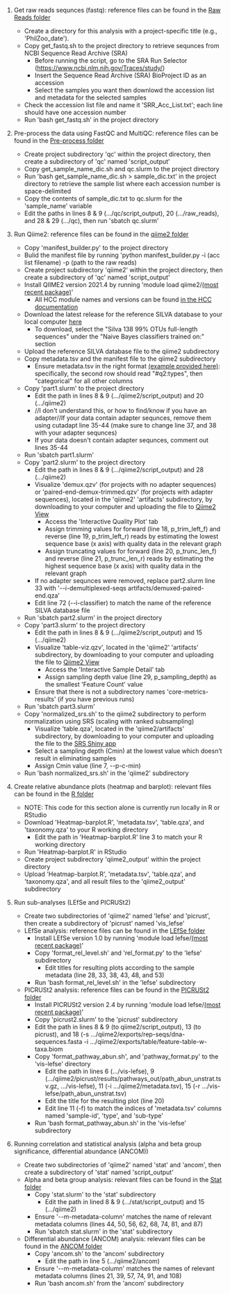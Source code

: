 1. Get raw reads sequnces (fastq): reference files can be found in the [Raw Reads folder](https://github.com/clayton-lab/BugSeq-er/tree/main/Raw%20Reads)
    - Create a directory for this analysis with a project-specific title (e.g., 'PhilZoo_date'). 
    - Copy get_fastq.sh to the project directory to retrieve sequnces from NCBI Sequence Read Archive (SRA)
        * Before running the script, go to the SRA Run Selector (https://www.ncbi.nlm.nih.gov/Traces/study/)
        * Insert the Sequence Read Archive (SRA) BioProject ID as an accession
        * Select the samples you want then downlowd the accession list and metadata for the selected samples
    - Check the accession list file and name it 'SRR_Acc_List.txt'; each line should have one accession number
    - Run 'bash get_fastq.sh' in the project directory

2. Pre-process the data using FastQC and MultiQC: reference files can be found in the [Pre-process folder](https://github.com/clayton-lab/BugSeq-er/tree/main/Pre-process)
    - Create project subdirectory 'qc' within the project directory, then create a subdirectory of 'qc' named 'script_output'
    - Copy get_sample_name_dic.sh and qc.slurm to the project directory
    - Run 'bash get_sample_name_dic.sh > sample_dic.txt' in the project directory to retrieve the sample list where each accession number is space-delimited
    - Copy the contents of sample_dic.txt to qc.slurm for the 'sample_name' variable 
    - Edit the paths in lines 8 & 9 (.../qc/script_output), 20 (.../raw_reads), and 28 & 29 (.../qc), then run 'sbatch qc.slurm'

3. Run Qiime2: reference files can be found in the [qiime2 folder](https://github.com/clayton-lab/BugSeq-er/tree/main/qiime2)
    - Copy 'manifest_builder.py' to the project directory 
    - Bulid the manifest file by running 'python manifest_builder.py -i (acc list filename) -p (path to the raw reads)
    - Create project subdirectory 'qiime2' within the project directory, then create a subdirectory of 'qc' named 'script_output'
    - Install QIIME2 version 2021.4 by running 'module load qiime2/[(most recent package)](https://hcc.unl.edu/docs/applications/modules/available_software_for_crane/)'
        * All HCC module names and versions can be found [in the HCC documentation](https://hcc.unl.edu/docs/applications/modules/available_software_for_crane/)
    - Download the latest release for the reference SILVA database to your local computer [here](https://docs.qiime2.org/2020.6/data-resources/#taxonomy-classifiers-for-use-with-q2-feature-classifier)
        * To download, select the "Silva 138 99% OTUs full-length sequences" under the "Naive Bayes classifiers trained on:" section 
    - Upload the reference SILVA database file to the qiime2 subdirectory
    - Copy metadata.tsv and the manifest file to the qiime2 subdirectory
        * Ensure metadata.tsv in the right format [(example provided here)](https://github.com/clayton-lab/BugSeq-er/blob/main/sample_metadata.tsv): specifically, the second row should read "#q2:types", then "categorical" for all other columns
    - Copy 'part1.slurm' to the project directory 
        * Edit the path in lines 8 & 9 (.../qiime2/script_output) and 20 (.../qiime2)
        * //I don't understand this, or how to find/know if you have an adapter//If your data contain adapter sequnces, remove them using cutadapt line 35-44 (make sure to change line 37, and 38 with your adapter sequnces)
        * If your data doesn't contain adapter sequnces, comment out lines 35-44
    - Run 'sbatch part1.slurm'
    - Copy 'part2.slurm' to the project directory
        * Edit the path in lines 8 & 9 (.../qiime2/script_output) and 28 (.../qiime2)
        * Visualize 'demux.qzv' (for projects with no adapter sequences) or 'paired-end-demux-trimmed.qzv' (for projects with adapter sequences), located in the 'qiime2' 'artifacts' subdirectory, by downloading to your computer and uploading the file to [Qiime2 View](https://view.qiime2.org/) 
           - Access the 'Interactive Quality Plot' tab
           - Assign trimming values for forward (line 18, p_trim_left_f) and reverse (line 19, p_trim_left_r) reads by estimating the lowest sequence base (x axis) with quality data in the relevant graph 
           - Assign truncating values for forward (line 20, p_trunc_len_f) and reverse (line 21, p_trunc_len_r) reads by estimating the highest sequence base (x axis) with quality data in the relevant graph
        * If no adapter sequnces were removed, replace part2.slurm line 33 with '--i-demultiplexed-seqs artifacts/demuxed-paired-end.qza'
        * Edit line 72 (--i-classifier) to match the name of the reference SILVA database file
    - Run 'sbatch part2.slurm' in the project directory
    - Copy 'part3.slurm' to the project directory
        * Edit the path in lines 8 & 9 (.../qiime2/script_output) and 15 (.../qiime2)
        * Visualize 'table-viz.qzv', located in the 'qiime2' 'artifacts' subdirectory, by downloading to your computer and uploading the file to [Qiime2 View](https://view.qiime2.org/) 
            - Access the 'Interactive Sample Detail' tab
            - Assign sampling depth value (line 29, p_sampling_depth) as the smallest 'Feature Count' value
        * Ensure that there is not a subdirectory names 'core-metrics-results' (if you have previous runs)
    - Run 'sbatch part3.slurm'
    - Copy 'normalized_srs.sh' to the qiime2 subdirectory to perform normalization using SRS (scaling with ranked subsampling)
        * Visualize 'table.qza', located in the 'qiime2/artifacts' subdirectory, by downloading to your computer and uploading the file to the [SRS Shiny app](https://vitorheidrich.shinyapps.io/srsshinyapp/)
        * Select a sampling depth (Cmin) at the lowest value which doesn’t result in eliminating samples
        * Assign Cmin value (line 7, --p-c-min)
    - Run 'bash normalized_srs.sh' in the 'qiime2' subdirectory

4. Create relative abundance plots (heatmap and barplot): relevant files can be found in the [R folder](https://github.com/clayton-lab/BugSeq-er/tree/main/R)
    - NOTE: This code for this section alone is currently run locally in R or RStudio
    - Download 'Heatmap-barplot.R', 'metadata.tsv', 'table.qza', and 'taxonomy.qza' to your R working directory
        * Edit the path in 'Heatmap-barplot.R' line 3 to match your R working directory
    - Run 'Heatmap-barplot.R' in RStudio
    - Create project subdirectory 'qiime2_output' within the project directory
    - Upload 'Heatmap-barplot.R', 'metadata.tsv', 'table.qza', and 'taxonomy.qza', and all result files to the 'qiime2_output' subdirectory

5. Run sub-analyses (LEfSe and PICRUSt2)
    - Create two subdirectories of 'qiime2' named 'lefse' and 'picrust', then create a subdirectory of 'picrust' named 'vis_lefse'
    - LEfSe analysis: reference files can be found in the [LEfSe folder](https://github.com/clayton-lab/BugSeq-er/tree/main/LEfSe)
        * Install LEfSe version 1.0 by running 'module load lefse/[(most recent package)](https://hcc.unl.edu/docs/applications/modules/available_software_for_crane/)'
        * Copy 'format_rel_level.sh' and 'rel_format.py' to the 'lefse' subdirectory
            * Edit titles for resulting plots according to the sample metadata (line 28, 33, 38, 43, 48, and 53)
        * Run 'bash format_rel_level.sh' in the 'lefse' subdirectory
    - PICRUSt2 analysis: reference files can be found in the [PICRUSt2 folder](https://github.com/clayton-lab/BugSeq-er/tree/main/PICRUSt2)
        * Install PICRUSt2 version 2.4 by running 'module load lefse/[(most recent package)](https://hcc.unl.edu/docs/applications/modules/available_software_for_crane/)'
        * Copy 'picrust2.slurm' to the 'picrust' subdirectory
        * Edit the path in lines 8 & 9 (to qiime2/script_output), 13 (to picrust), and 18 (-s .../qiime2/exports/rep-seqs/dna-sequences.fasta -i .../qiime2/exports/table/feature-table-w-taxa.biom
        * Copy 'format_pathway_abun.sh', and 'pathway_format.py' to the 'vis-lefse' directory
            * Edit the path in lines 6 (.../vis-lefse), 9 (.../qiime2/picrust/results/pathways_out/path_abun_unstrat.tsv.gz, .../vis-lefse), 11 (-i .../qiime2/metadata.tsv), 15 (-r .../vis-lefse/path_abun_unstrat.tsv)
            * Edit the title for the resulting plot (line 20)
            * Edit line 11 (-f) to match the indices of 'metadata.tsv' columns named 'sample-id', 'type', and 'sub-type'
        * Run 'bash format_pathway_abun.sh' in the 'vis-lefse' subdirectory
        
6. Running correlation and statistical analysis (alpha and beta group significance, differential abundance (ANCOM))
    - Create two subdirectories of 'qiime2' named 'stat' and 'ancom', then create a subdirectory of 'stat' named 'script_output'
    - Alpha and beta group analysis: relevant files can be found in the [Stat folder](https://github.com/clayton-lab/BugSeq-er/tree/main/Stat)
        * Copy 'stat.slurm' to the 'stat' subdirectory
            * Edit the path in lined 8 & 9 (.../stat/script_output) and 15 (.../qiime2)
        * Ensure '--m-metadata-column' matches the name of relevant metadata columns (lines 44, 50, 56, 62, 68, 74, 81, and 87)
        * Run 'sbatch stat.slurm' in the 'stat' subdirectory
    - Differential abundance (ANCOM) analysis: relevant files can be found in the [ANCOM folder](https://github.com/clayton-lab/BugSeq-er/tree/main/ANCOM)
        * Copy 'ancom.sh' to the 'ancom' subdirectory
            * Edit the path in line 5 (.../qiime2/ancom)
        * Ensure '--m-metadata-column' matches the names of relevant metadata columns (lines 21, 39, 57, 74, 91, and 108)
        * Run 'bash ancom.sh' from the 'ancom' subdirectory
